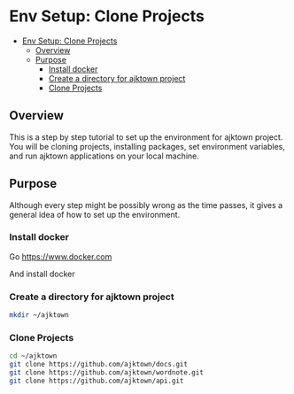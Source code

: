 # Env Setup: Clone Projects

<!-- TOC -->

- [Env Setup: Clone Projects](#env-setup-clone-projects)
  - [Overview](#overview)
  - [Purpose](#purpose)
    - [Install docker](#install-docker)
    - [Create a directory for ajktown project](#create-a-directory-for-ajktown-project)
    - [Clone Projects](#clone-projects)

<!-- /TOC -->
<!-- /TOC -->

## Overview
This is a step by step tutorial to set up the environment for ajktown project.
You will be cloning projects, installing packages, set environment variables, and run ajktown applications on your local machine.

## Purpose
Although every step might be possibly wrong as the time passes, it gives a general idea of how to set up the environment.


### Install docker

Go https://www.docker.com

And install docker


### Create a directory for ajktown project

```sh
mkdir ~/ajktown
```

### Clone Projects


```sh
cd ~/ajktown
git clone https://github.com/ajktown/docs.git
git clone https://github.com/ajktown/wordnote.git
git clone https://github.com/ajktown/api.git
```
